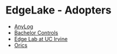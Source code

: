 # EdgeLake - Adopters
* [AnyLog](https://anylog.co)
* [Bachelor Controls](https://bachelorcontrols.com/)
* [Edge Lab at UC Irvine](https://edgelab.ics.uci.edu/)
* [Orics](https://orics.com)
